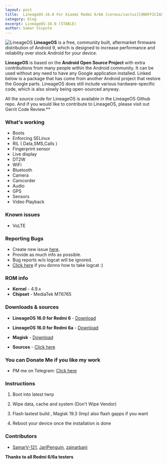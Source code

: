 ```yaml
---
layout: post
title:  LineageOS-16.0 For Xiaomi Redmi 6/6A [cereus/cactus][UNOFFICIAL]
category: blog
excerpt: LineageOS-16.0 (STABLE)
author: Samar Vispute
---
```


![LineageOS](http://samarv-121.github.io/images/lineageos.png)
**LineageOS** is a free, community built, aftermarket firmware distribution of Android 9, which is designed to increase performance and reliability over stock Android for your device.

**LineageOS** is based on the **Android Open Source Project** with extra contributions from many people within the Android community. It can be used without any need to have any Google application installed. Linked below is a package that has come from another Android project that restore the Google parts. LineageOS does still include various hardware-specific code, which is also slowly being open-sourced anyway.

All the source code for LineageOS is available in the LineageOS Github repo. And if you would like to contribute to LineageOS, please visit out Gerrit Code Review.**

### What's working
* Boots
* Enforcing SELinux
* RIL ( Data,SMS,Calls )
* Fingerprint sensor
* Live display
* DT2W
* WiFi
* Bluetooth
* Camera
* Camcorder
* Audio
* GPS
* Sensors
* Video Playback

### Known issues
* VoLTE 

### Reporting Bugs
* Create new issue [here](https://github.com/xiaomi-mt6765/android_device_xiaomi_mt6765-common/issues).
* Provide as much info as possible.
* Bug reports w/o logcat will be ignored.
* [Click here](https://forum.xda-developers.com/showthread.php?t=2774386) if you donno how to take logcat :)

### ROM info
* **Kernel** - 4.9.x
* **Chipset** - MediaTek MT6765

### Downloads & sources
* **LineageOS 16.0 for Redmi 6** - [Download](https://github.com/xiaomi-mt6765/android_device_xiaomi_cereus/releases/tag/lineage-16.0-20191119-UNOFFICIAL-cereus)
* **LineageOS 16.0 for Redmi 6a** - [Download](https://github.com/xiaomi-mt6765/android_device_xiaomi_cactus/releases/tag/lineage-16.0-20191118-UNOFFICIAL-cactus)

* **Magisk** - [Download](https://github.com/topjohnwu/Magisk/releases/tag/v19.3)

* **Sources** -  [Click here](https://github.com/xiaomi-mt6765)

### You can Donate Me if you like my work
* PM me on Telegram: [Click here](https://web.telegram.org/#/im?p=@SamarV121)

### Instructions
1) Boot into latest twrp

2) Wipe data, cache and system (Don't Wipe Vendor)

3) Flash lastest build , Magisk 19.3 (Imp) also flash gapps if you want

4) Reboot your device once the installation is done

### Contributors
* [SamarV-121](https://github.com/SamarV-121/), [JarlPenguin](https://github.com/JarlPenguin), [zainarbani](https://github.com/zainarbani)

**Thanks to all Redmi 6/6a testers**

